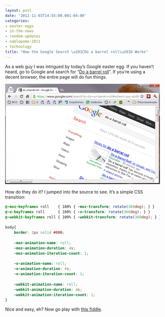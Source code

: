 ```yaml
---
layout: post
date: '2011-11-03T14:55:00.001-04:00'
categories:
- easter-eggs
- in-the-news
- random-updates
- nablopomo-2011
- technology
title: "How the Google Search \u201CDo a barrel roll\u201D Works"
---
```


As a web guy I was intrigued by today’s Google easter egg. If you haven’t heard, go to Google and search for “[Do a barrel roll](https://www.google.com/search?q=do+a+barrel+roll)”. If you’re using a decent browser, the entire page will do fun things.

![google home page doing a barrel roll](/assets/2011/barrel-roll.png)

How do they do it? I jumped into the source to see. It’s a simple CSS transition:

```css
@-moz-keyframes roll    { 100% { -moz-transform: rotate(360deg); } } 
@-o-keyframes roll      { 100% { -o-transform: rotate(360deg); } } 
@-webkit-keyframes roll { 100% { -webkit-transform: rotate(360deg); } } 

body{ 
    border: 1px solid #000;

    -moz-animation-name: roll;
    -moz-animation-duration: 4s;
    -moz-animation-iteration-count: 1;
    
    -o-animation-name: roll;
    -o-animation-duration: 4s;
    -o-animation-iteration-count: 1;
    
    -webkit-animation-name: roll;
    -webkit-animation-duration: 4s;
    -webkit-animation-iteration-count: 1; 
}
```

Nice and easy, eh? Now go play with [this fiddle](http://jsfiddle.net/mharen/KRkvE/3/).